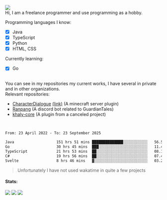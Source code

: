 ![](https://komarev.com/ghpvc/?username=iAtog&color=brightgreen) <br>
Hi, I am a freelance programmer and use programming as a hobby.<br>

Programming languages I know:
- [x] Java
- [x] TypeScript
- [x] Python
- [x] HTML, CSS

Currently learning:
- [x] Go
<br>
You can see in my repositories my current works, I have several in private and in other organizations.<br>
Relevant repositories:<br>

* [CharacterDialogue](https://github.com/iAtog/character-dialogue) [(link)](https://www.spigotmc.org/resources/95868/) (A minecraft server plugin)
* [Ranpang](https://github.com/iAtog/Ranpang) (A discord bot related to GuardianTales)
* [khaly-core](https://github.com/KhalyRPG/rpg) (A plugin from a canceled project)
<br>

<!--START_SECTION:waka-->

```txt
From: 23 April 2022 - To: 23 September 2025

Java                   151 hrs 51 mins ██████████████░░░░░░░░░░░   56.56 %
Go                     30 hrs 45 mins  ███░░░░░░░░░░░░░░░░░░░░░░   11.45 %
TypeScript             21 hrs 53 mins  ██░░░░░░░░░░░░░░░░░░░░░░░   08.16 %
C#                     19 hrs 56 mins  ██░░░░░░░░░░░░░░░░░░░░░░░   07.43 %
Svelte                 8 hrs 46 mins   ▓░░░░░░░░░░░░░░░░░░░░░░░░   03.27 %
```

<!--END_SECTION:waka-->
> Unfortunately I have not used wakatime in quite a few projects
#### Stats:
![](https://github-profile-summary-cards.vercel.app/api/cards/profile-details?username=iAtog&theme=github_dark)
![](https://github-profile-summary-cards.vercel.app/api/cards/stats?username=iAtog&theme=github_dark)
![](https://github-profile-summary-cards.vercel.app/api/cards/repos-per-language?username=iAtog&theme=github_dark) 
